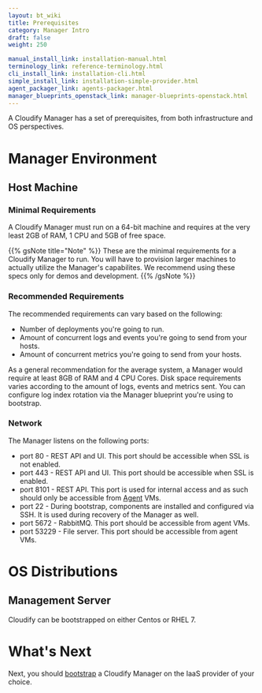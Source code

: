 ```yaml
---
layout: bt_wiki
title: Prerequisites
category: Manager Intro
draft: false
weight: 250

manual_install_link: installation-manual.html
terminology_link: reference-terminology.html
cli_install_link: installation-cli.html
simple_install_link: installation-simple-provider.html
agent_packager_link: agents-packager.html
manager_blueprints_openstack_link: manager-blueprints-openstack.html
---
```


A Cloudify Manager has a set of prerequisites, from both infrastructure and OS perspectives.


# Manager Environment

## Host Machine

### Minimal Requirements

A Cloudify Manager must run on a 64-bit machine and requires at the very least 2GB of RAM, 1 CPU and 5GB of free space.

{{% gsNote title="Note" %}}
These are the minimal requirements for a Cloudify Manager to run. You will have to provision larger machines to actually utilize the Manager's capabilites.
We recommend using these specs only for demos and development.
{{% /gsNote %}}


### Recommended Requirements

The recommended requirements can vary based on the following:

* Number of deployments you're going to run.
* Amount of concurrent logs and events you're going to send from your hosts.
* Amount of concurrent metrics you're going to send from your hosts.

As a general recommendation for the average system, a Manager would require at least 8GB of RAM and 4 CPU Cores. Disk space requirements varies according to the amount of logs, events and metrics sent. You can configure log index rotation via the Manager blueprint you're using to bootstrap.


### Network

The Manager listens on the following ports:

* port 80 - REST API and UI. This port should be accessible when SSL is not enabled.
* port 443 - REST API and UI. This port should be accessible when SSL is enabled.
* port 8101 - REST API. This port is used for internal access and as such should only be accessible from [Agent]({{page.terminology_link}}#agent) VMs.
* port 22 - During bootstrap, components are installed and configured via SSH. It is used during recovery of the Manager as well.
* port 5672 - RabbitMQ. This port should be accessible from agent VMs.
* port 53229 - File server. This port should be accessible from agent VMs.


# OS Distributions

## Management Server

Cloudify can be bootstrapped on either Centos or RHEL 7.

# What's Next

Next, you should [bootstrap](manager-bootstrapping.html) a Cloudify Manager on the IaaS provider of your choice.
